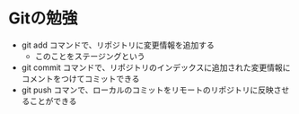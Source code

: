 # Gitの勉強
- git add コマンドで、リポジトリに変更情報を追加する
	- このことをステージングという
- git commit コマンドで、リポジトリのインデックスに追加された変更情報にコメントをつけてコミットできる
- git push コマンで、ローカルのコミットをリモートのリポジトリに反映させることができる
